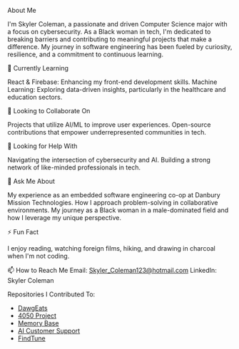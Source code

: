 About Me

I'm Skyler Coleman, a passionate and driven Computer Science major with a focus on cybersecurity. As a Black woman in tech, I'm dedicated to breaking barriers and contributing to meaningful projects that make a difference. My journey in software engineering has been fueled by curiosity, resilience, and a commitment to continuous learning.

🌱 Currently Learning

React & Firebase: Enhancing my front-end development skills.
Machine Learning: Exploring data-driven insights, particularly in the healthcare and education sectors.

👯 Looking to Collaborate On

Projects that utilize AI/ML to improve user experiences.
Open-source contributions that empower underrepresented communities in tech.

🤔 Looking for Help With

Navigating the intersection of cybersecurity and AI.
Building a strong network of like-minded professionals in tech.

💬 Ask Me About

My experience as an embedded software engineering co-op at Danbury Mission Technologies.
How I approach problem-solving in collaborative environments.
My journey as a Black woman in a male-dominated field and how I leverage my unique perspective.

⚡ Fun Fact

I enjoy reading, watching foreign films, hiking,  and drawing in charcoal when I'm not coding.

📫 How to Reach Me
Email: Skyler_Coleman123@hotmail.com
LinkedIn: Skyler Coleman

Repositories I Contributed To:
- [DawgEats](https://github.com/tc89585/DawgEats)
- [4050 Project](https://github.com/xHiQuality/4050project)
- [Memory Base](https://github.com/sufyan360/memory_base)
- [AI Customer Support](https://github.com/sufyan360/AI_Customer_Support)
- [FindTune](https://github.com/LisaComments/FindTune)
